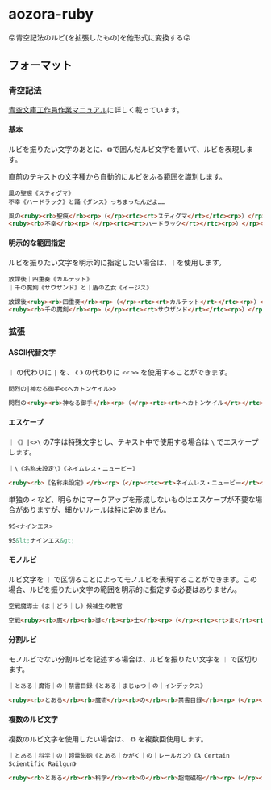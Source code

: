 # aozora-ruby

:stuck_out_tongue:青空記法のルビ(を拡張したもの)を他形式に変換する:stuck_out_tongue:

## フォーマット

### 青空記法

[青空文庫工作員作業マニュアル](http://www.aozora.gr.jp/annotation/etc.html#ruby)に詳しく載っています。

#### 基本

ルビを振りたい文字のあとに、`《》`で囲んだルビ文字を置いて、ルビを表現します。

直前のテキストの文字種から自動的にルビをふる範囲を識別します。

```
風の聖痕《スティグマ》
不幸《ハードラック》と踊《ダンス》っちまったんだよ……
```

```html
風の<ruby><rb>聖痕</rb><rp>（</rp><rtc><rt>スティグマ</rt></rtc><rp>）</rp></ruby>
<ruby><rb>不幸</rb><rp>（</rp><rtc><rt>ハードラック</rt></rtc><rp>）</rp></ruby>と<ruby><rb>踊</rb><rp>（</rp><rtc><rt>ダンス</rt></rtc><rp>）</rp></ruby>っちまったんだよ……
```

#### 明示的な範囲指定

ルビを振りたい文字を明示的に指定したい場合は、`｜`を使用します。

```
放課後｜四重奏《カルテット》
｜千の魔剣《サウザンド》と｜盾の乙女《イージス》
```

```html
放課後<ruby><rb>四重奏</rb><rp>（</rp><rtc><rt>カルテット</rt></rtc><rp>）</rp></ruby>
<ruby><rb>千の魔剣</rb><rp>（</rp><rtc><rt>サウザンド</rt></rtc><rp>）</rp></ruby>と<ruby><rb>盾の乙女</rb><rp>（</rp><rtc><rt>イージス</rt></rtc><rp>）</rp></ruby>
```

### 拡張

#### ASCII代替文字

`｜` の代わりに `|` を、 `《` `》` の代わりに `<<` `>>` を使用することができます。

```
閃烈の|神なる御手<<ヘカトンケイル>>
```

```html
閃烈の<ruby><rb>神なる御手</rb><rp>（</rp><rtc><rt>ヘカトンケイル</rt></rtc><rp>）</rp></ruby>
```

#### エスケープ

`｜《》|<>\` の7字は特殊文字とし、テキスト中で使用する場合は `\` でエスケープします。

```
｜\《名称未設定\》《ネイムレス・ニュービー》
```

```html
<ruby><rb>《名称未設定》</rb><rp>（</rp><rtc><rt>ネイムレス・ニュービー</rt></rtc><rp>）</rp></ruby>
```

単独の `<` など、明らかにマークアップを形成しないものはエスケープが不要な場合がありますが、細かいルールは特に定めません。

```
9S<ナインエス>
```

```html
9S&lt;ナインエス&gt;
```

#### モノルビ

ルビ文字を `｜` で区切ることによってモノルビを表現することができます。この場合、ルビを振りたい文字の範囲を明示的に指定する必要はありません。

```
空戦魔導士《ま｜どう｜し》候補生の教官
```

```html
空戦<ruby><rb>魔</rb><rb>導</rb><rb>士</rb><rp>（</rp><rtc><rt>ま</rt><rt>どう</rt><rt>し</rt></rtc><rp>）</rp></ruby>
```

#### 分割ルビ

モノルビでない分割ルビを記述する場合は、ルビを振りたい文字を `｜` で区切ります。

```
｜とある｜魔術｜の｜禁書目録《とある｜まじゅつ｜の｜インデックス》
```

```html
<ruby><rb>とある</rb><rb>魔術</rb><rb>の</rb><rb>禁書目録</rb><rp>（</rp><rtc><rt>とある</rt><rt>まじゅつ</rt><rt>の</rt><rt>インデックス</rt></rtc><rp>）</rp></ruby>
```

#### 複数のルビ文字

複数のルビ文字を使用したい場合は、 `《》` を複数回使用します。

```
｜とある｜科学｜の｜超電磁砲《とある｜かがく｜の｜レールガン》《A Certain Scientific Railgun》
```

```html
<ruby><rb>とある</rb><rb>科学</rb><rb>の</rb><rb>超電磁砲</rb><rp>（</rp><rtc><rt>とある</rt><rt>かがく</rt><rt>の</rt><rt>レールガン</rt></rtc><rp>、</rp><rtc><rt>A Certain Scientific Railgun</rt></rtc><rp>）</rp></ruby>
```
